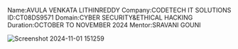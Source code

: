 Name:AVULA VENKATA LITHINREDDY
Company:CODETECH IT SOLUTIONS
ID:CT08DS9571
Domain:CYBER SECURITY&ETHICAL HACKING
Duration:OCTOBER TO NOVEMBER 2024
Mentor:SRAVANI GOUNI

![Screenshot 2024-11-01 151259](https://github.com/user-attachments/assets/886778f4-fe25-4f97-92b4-2c21a7fc9b7c)
